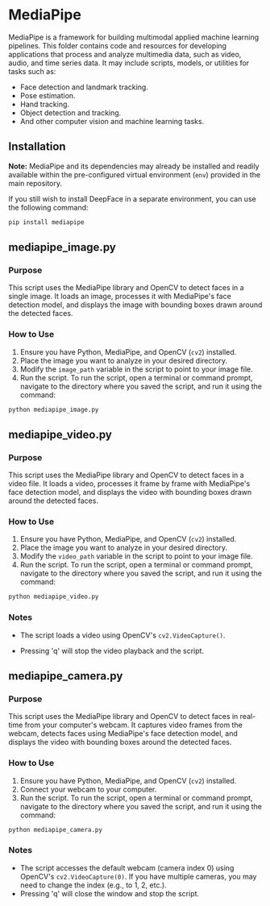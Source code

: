 # MediaPipe

MediaPipe is a framework for building multimodal applied machine learning pipelines.  This folder contains code and resources for developing applications that process and analyze multimedia data, such as video, audio, and time series data.  It may include scripts, models, or utilities for tasks such as:

* Face detection and landmark tracking.
* Pose estimation.
* Hand tracking.
* Object detection and tracking.
* And other computer vision and machine learning tasks.

## Installation

**Note:** MediaPipe and its dependencies may already be installed and readily available within the pre-configured virtual environment (`env`) provided in the main repository.

If you still wish to install DeepFace in a separate environment, you can use the following command:

```bash
pip install mediapipe
```

## mediapipe_image.py

### Purpose

This script uses the MediaPipe library and OpenCV to detect faces in a single image. It loads an image, processes it with MediaPipe's face detection model, and displays the image with bounding boxes drawn around the detected faces.

### How to Use

1. Ensure you have Python, MediaPipe, and OpenCV (`cv2`) installed.
2. Place the image you want to analyze in your desired directory.
3. Modify the `image_path` variable in the script to point to your image file.
4. Run the script. To run the script, open a terminal or command prompt, navigate to the directory where you saved the script, and run it using the command:

```bash
python mediapipe_image.py
```

## mediapipe_video.py

### Purpose

This script uses the MediaPipe library and OpenCV to detect faces in a video file. It loads a video, processes it frame by frame with MediaPipe's face detection model, and displays the video with bounding boxes drawn around the detected faces.

### How to Use

1. Ensure you have Python, MediaPipe, and OpenCV (`cv2`) installed.
2. Place the image you want to analyze in your desired directory.
3. Modify the `video_path` variable in the script to point to your image file.
4. Run the script. To run the script, open a terminal or command prompt, navigate to the directory where you saved the script, and run it using the command:

```bash
python mediapipe_video.py
```

### Notes

* The script loads a video using OpenCV's `cv2.VideoCapture()`.

* Pressing 'q' will stop the video playback and the script.

## mediapipe_camera.py

### Purpose

This script uses the MediaPipe library and OpenCV to detect faces in real-time from your computer's webcam. It captures video frames from the webcam, detects faces using MediaPipe's face detection model, and displays the video with bounding boxes around the detected faces.

### How to Use

1. Ensure you have Python, MediaPipe, and OpenCV (`cv2`) installed.
2. Connect your webcam to your computer.
3. Run the script. To run the script, open a terminal or command prompt, navigate to the directory where you saved the script, and run it using the command:

```bash
python mediapipe_camera.py
```

### Notes

* The script accesses the default webcam (camera index 0) using OpenCV's `cv2.VideoCapture(0)`. If you have multiple cameras, you may need to change the index (e.g., to 1, 2, etc.).
* Pressing 'q' will close the window and stop the script.
